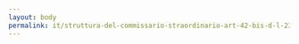 ```yaml
---
layout: body
permalink: it/struttura-del-commissario-straordinario-art-42-bis-d-l-23-2020/
---
```


